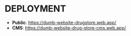 # DEPLOYMENT

-   **Public**: https://dumb-website-drugstore.web.app/
-   **CMS**: https://dumb-website-drug-store-cms.web.app/
